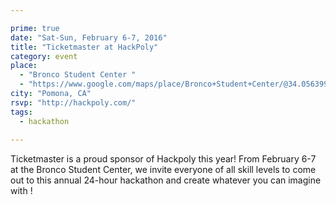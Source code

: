 ```yaml
---

prime: true
date: "Sat-Sun, February 6-7, 2016"
title: "Ticketmaster at HackPoly"
category: event
place: 
  - "Bronco Student Center "
  - "https://www.google.com/maps/place/Bronco+Student+Center/@34.0563994,-117.8235895,17z/data=!3m1!4b1!4m2!3m1!1s0x80c32eafe97cfa0f:0x4b135e36979ae41"
city: "Pomona, CA"
rsvp: "http://hackpoly.com/"
tags: 
  - hackathon
 
---
```


Ticketmaster is a proud sponsor of Hackpoly this year! From February 6-7 at the Bronco Student Center, we invite everyone of all skill levels to come out to this annual 24-hour hackathon and create whatever you can imagine with !